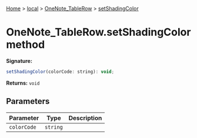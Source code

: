 [Home](./index) &gt; [local](local.md) &gt; [OneNote\_TableRow](local.onenote_tablerow.md) &gt; [setShadingColor](local.onenote_tablerow.setshadingcolor.md)

# OneNote\_TableRow.setShadingColor method


**Signature:**
```javascript
setShadingColor(colorCode: string): void;
```
**Returns:** `void`

## Parameters

|  Parameter | Type | Description |
|  --- | --- | --- |
|  `colorCode` | `string` |  |

